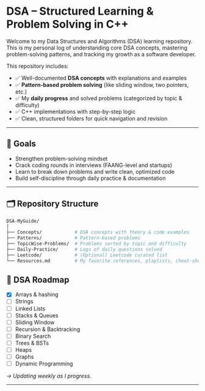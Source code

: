 # DSA – Structured Learning & Problem Solving in C++

Welcome to my Data Structures and Algorithms (DSA) learning repository. This is my personal log of understanding core DSA concepts, mastering problem-solving patterns, and tracking my growth as a software developer.

This repository includes:
- ✅ Well-documented **DSA concepts** with explanations and examples
- ✅ **Pattern-based problem solving** (like sliding window, two pointers, etc.)
- ✅ My **daily progress** and solved problems (categorized by topic & difficulty)
- ✅ C++ implementations with step-by-step logic
- ✅ Clean, structured folders for quick navigation and revision

---

## 🎯 Goals

- Strengthen problem-solving mindset
- Crack coding rounds in interviews (FAANG-level and startups)
- Learn to break down problems and write clean, optimized code
- Build self-discipline through daily practice & documentation

---
## 🗂️ Repository Structure

```bash
DSA-MyGuide/
│
├── Concepts/            # DSA concepts with theory & code examples
├── Patterns/            # Pattern-based problems
├── TopicWise-Problems/  # Problems sorted by topic and difficulty
├── Daily-Practice/      # Logs of daily questions solved
├── Leetcode/            # (Optional) Leetcode curated list
└── Resources.md         # My favorite references, playlists, cheat-sheets
```

## 🧠 DSA Roadmap

- [x] Arrays & hashing
- [ ] Strings
- [ ] Linked Lists  
- [ ] Stacks & Queues  
- [ ] Sliding Window  
- [ ] Recursion & Backtracking  
- [ ] Binary Search  
- [ ] Trees & BSTs  
- [ ] Heaps  
- [ ] Graphs  
- [ ] Dynamic Programming

*→ Updating weekly as I progress.*

---


